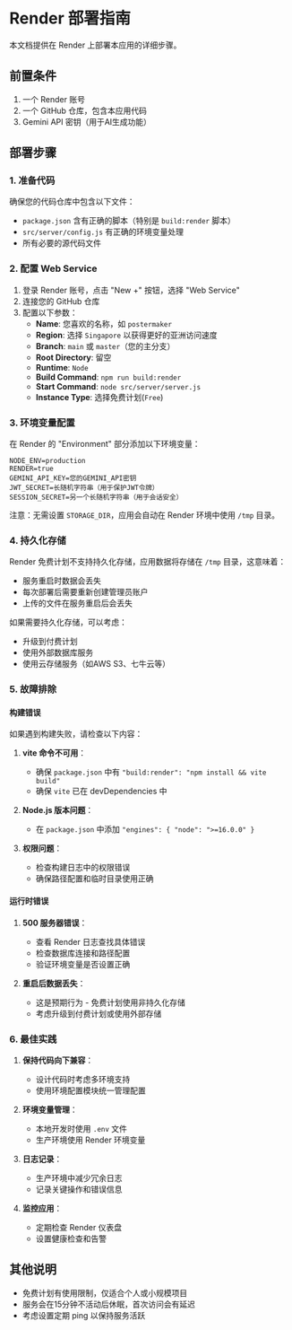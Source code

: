 # Render 部署指南

本文档提供在 Render 上部署本应用的详细步骤。

## 前置条件

1. 一个 Render 账号
2. 一个 GitHub 仓库，包含本应用代码
3. Gemini API 密钥（用于AI生成功能）

## 部署步骤

### 1. 准备代码

确保您的代码仓库中包含以下文件：
- `package.json` 含有正确的脚本（特别是 `build:render` 脚本）
- `src/server/config.js` 有正确的环境变量处理
- 所有必要的源代码文件

### 2. 配置 Web Service

1. 登录 Render 账号，点击 "New +" 按钮，选择 "Web Service"
2. 连接您的 GitHub 仓库
3. 配置以下参数：
   - **Name**: 您喜欢的名称，如 `postermaker`
   - **Region**: 选择 `Singapore` 以获得更好的亚洲访问速度
   - **Branch**: `main` 或 `master`（您的主分支）
   - **Root Directory**: 留空
   - **Runtime**: `Node`
   - **Build Command**: `npm run build:render`
   - **Start Command**: `node src/server/server.js`
   - **Instance Type**: 选择免费计划(`Free`)

### 3. 环境变量配置

在 Render 的 "Environment" 部分添加以下环境变量：

```
NODE_ENV=production
RENDER=true
GEMINI_API_KEY=您的GEMINI_API密钥
JWT_SECRET=长随机字符串（用于保护JWT令牌）
SESSION_SECRET=另一个长随机字符串（用于会话安全）
```

注意：无需设置 `STORAGE_DIR`，应用会自动在 Render 环境中使用 `/tmp` 目录。

### 4. 持久化存储

Render 免费计划不支持持久化存储，应用数据将存储在 `/tmp` 目录，这意味着：
- 服务重启时数据会丢失
- 每次部署后需要重新创建管理员账户
- 上传的文件在服务重启后会丢失

如果需要持久化存储，可以考虑：
- 升级到付费计划
- 使用外部数据库服务
- 使用云存储服务（如AWS S3、七牛云等）

### 5. 故障排除

#### 构建错误

如果遇到构建失败，请检查以下内容：

1. **vite 命令不可用**：
   - 确保 `package.json` 中有 `"build:render": "npm install && vite build"` 
   - 确保 `vite` 已在 devDependencies 中

2. **Node.js 版本问题**：
   - 在 `package.json` 中添加 `"engines": { "node": ">=16.0.0" }`

3. **权限问题**：
   - 检查构建日志中的权限错误
   - 确保路径配置和临时目录使用正确

#### 运行时错误

1. **500 服务器错误**：
   - 查看 Render 日志查找具体错误
   - 检查数据库连接和路径配置
   - 验证环境变量是否设置正确

2. **重启后数据丢失**：
   - 这是预期行为 - 免费计划使用非持久化存储
   - 考虑升级到付费计划或使用外部存储

### 6. 最佳实践

1. **保持代码向下兼容**：
   - 设计代码时考虑多环境支持
   - 使用环境配置模块统一管理配置

2. **环境变量管理**：
   - 本地开发时使用 `.env` 文件
   - 生产环境使用 Render 环境变量

3. **日志记录**：
   - 生产环境中减少冗余日志
   - 记录关键操作和错误信息

4. **监控应用**：
   - 定期检查 Render 仪表盘
   - 设置健康检查和告警

## 其他说明

- 免费计划有使用限制，仅适合个人或小规模项目
- 服务会在15分钟不活动后休眠，首次访问会有延迟
- 考虑设置定期 ping 以保持服务活跃 